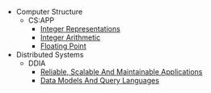 <!-- docs/_sidebar.md -->

- Computer Structure
  - CS:APP
    - [Integer Representations](integer_representations.md)
    - [Integer Arithmetic](integer_arithmetic.md)
    - [Floating Point](floating_point.md)
- Distributed Systems
  - DDIA
    - [Reliable, Scalable And Maintainable Applications](reliable_scalable_and_maintainable_applications.md)
    - [Data Models And Query Languages](data_models_and_query_languages.md)